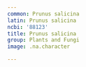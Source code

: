 ```yaml
---
common: Prunus salicina
latin: Prunus salicina
ncbi: '88123'
title: Prunus salicina
group: Plants and Fungi
image: .na.character

---
```

